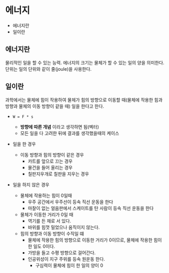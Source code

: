 # 에너지

- 에너지란
- 일이란

## 에너지란

물리적인 일을 할 수 있는 능력. 에너지의 크기는 물체가 할 수 있는 일의 양을 의미한다. 단위는 일의 단위와 같이 줄(joule)을 사용한다.

## 일이란

과학에서는 물체에 힘이 작용하여 물체가 힘의 방향으로 이동할 때(물체에 작용한 힘과 방향과 물체의 이동 방향이 같을 때) 일을 한다고 한다.

- `W = F * s`
  - **방향에 따른 개념** 이라고 생각하면 됨(벡터)
  - 모든 일을 다 고려한 뒤에 결과를 생각했을때의 케이스

- 일을 한 경우
  - 이동 방향과 힘의 방향이 같은 경우
    - 카트를 앞으로 끄는 경우
    - 물건을 들어 올리는 경우
    - 칠판지우개로 칠판을 지우는 경우
- 일을 하지 않은 경우
  - 물체에 작용하는 힘이 0일때
    - 우주 공간에서 우주선이 등속 직선 운동을 한다
    - 마찰이 없는 얼음판에서 스케이트를 탄 사람이 등속 직선 운동을 한다
  - 물체가 이동한 거리가 0일 때
    - 역기를 든 채로 서 있다.
    - 바위를 힘껏 밀었으나 움직이지 않는다.
  - 힘의 방향과 이동 방향이 수직일 떄
    - 물체에 작용한 힘의 방향으로 이동한 거리가 0이므로, 물체에 작용한 힘이 한 일도 0이다.
    - 가방을 들고 수평 방향으로 걸어간다.
    - 인공위성이 지구 주위를 등속 원운동 한다.
      - 구심력이 물체에 힘이 한 일의 양이 0
